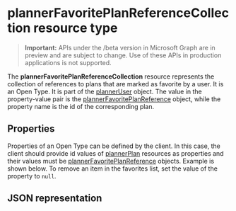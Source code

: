 # plannerFavoritePlanReferenceCollection resource type

> **Important:** APIs under the /beta version in Microsoft Graph are in preview and are subject to change. Use of these APIs in production applications is not supported.

The **plannerFavoritePlanReferenceCollection** resource represents the collection of references to plans that are marked as favorite by a user. It is an Open Type. 
It is part of the [plannerUser](plannerUser.md) object. The value in the property-value pair is the [plannerFavoritePlanReference](plannerFavoritePlanReference.md) object, while the property name is the id of the corresponding plan.


## Properties
Properties of an Open Type can be defined by the client. In this case, the client should provide id values of [plannerPlan](plannerPlan.md) resources as properties and their values must be [plannerFavoritePlanReference](plannerFavoritePlanReference.md) objects. Example is shown below. To remove an item in the favorites list, set the value of the property to `null`.

## JSON representation


<!-- uuid: 8fcb5dbc-d5aa-4681-8e31-b001d5168d79
2015-10-25 14:57:30 UTC -->
<!-- {
  "type": "#page.annotation",
  "description": "plannerFavoritePlanReferenceCollection resource",
  "keywords": "",
  "section": "documentation",
  "tocPath": ""
}-->